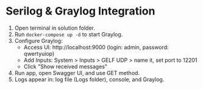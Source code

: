 # Serilog & Graylog Integration

1. Open terminal in solution folder.
2. Run `docker-compose up -d` to start Graylog.
3. Configure Graylog:
   - Access UI: http://localhost:9000 (login: admin, password: qwertyuiop)
   - Add Inputs: System > Inputs > GELF UDP > name it, set port to 12201
   - Click "Show received messages"
4. Run app, open Swagger UI, and use GET method.
5. Logs appear in: log file (Logs folder), console, and Graylog.
